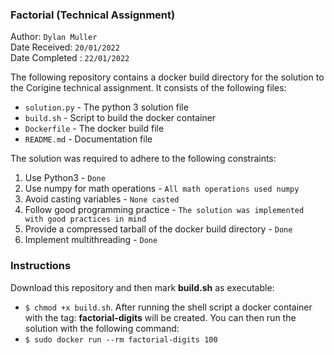 ### Factorial (Technical Assignment)

Author: `Dylan Muller` <br>
Date Received: `20/01/2022` <br>
Date Completed : `22/01/2022` <br>

The following repository contains a docker build directory for the solution to the Corigine technical assignment. It consists of the following files:
* `solution.py` - The python 3 solution file
* `build.sh` - Script to build the docker container
* `Dockerfile` - The docker build file
* `README.md` - Documentation file

The solution was required to adhere to the following constraints:
1. Use Python3 - `Done`
2. Use numpy for math operations - `All math operations used numpy`
3. Avoid casting variables - `None casted`
4. Follow good programming practice - `The solution was implemented with good practices in mind`
5. Provide a compressed tarball of the docker build directory - `Done`
6. Implement multithreading - `Done`

### Instructions

Download this repository and then mark **build.sh** as executable: 
* `$ chmod +x build.sh`. 
After running the shell script a docker container with the tag: **factorial-digits** will be created. You can then run the solution with the following command: 
* `$ sudo docker run --rm factorial-digits 100`
